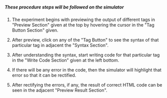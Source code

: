 ##### These procedure steps will be followed on the simulator

1. The experiment begins with previewing the output of different tags in "Preview Section" given at the top by hovering the cursor in the "Tag Button Section" given.

2. After preview, click on any of the "Tag Button" to see the syntax of that particular tag in adjacent the "Syntax Section".

3. After understanding the syntax, start writing code for that particular tag in the "Write Code Section" given at the left bottom.

4. If there will be any error in the code, then the simulator will highlight that error so that it can be rectified.

5. After rectifying the errors, if any, the result of correct HTML code can be seen in the adjacent "Preview Result Section".